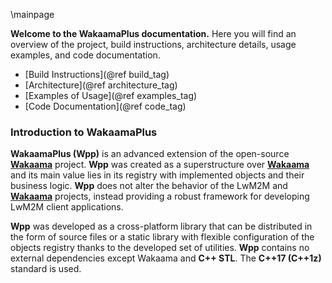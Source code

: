 \mainpage

**Welcome to the WakaamaPlus documentation.** Here you will find an overview of the project, build instructions, architecture details, usage examples, and code documentation.

- [Build Instructions](@ref build_tag)
- [Architecture](@ref architecture_tag)
- [Examples of Usage](@ref examples_tag)
- [Code Documentation](@ref code_tag)

### Introduction to WakaamaPlus
**WakaamaPlus (Wpp)** is an advanced extension of the open-source [**Wakaama**](https://github.com/eclipse/wakaama) project. **Wpp**  was created as a superstructure over [**Wakaama**](https://github.com/eclipse/wakaama) and its main value lies in its registry with implemented objects and their business logic. **Wpp** does not alter the behavior of the LwM2M and [**Wakaama**](https://github.com/eclipse/wakaama) projects, instead providing a robust framework for developing LwM2M client applications.

**Wpp** was developed as a cross-platform library that can be distributed in the form of source files or a static library with flexible configuration of the objects registry thanks to the developed set of utilities. **Wpp** contains no external dependencies except Wakaama and **C++ STL**. The **C++17 (C++1z)** standard is used.